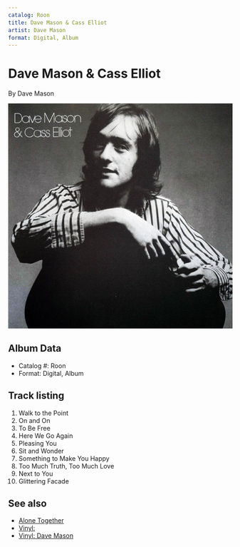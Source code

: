 ```yaml
---
catalog: Roon
title: Dave Mason & Cass Elliot
artist: Dave Mason
format: Digital, Album
---
```


# Dave Mason & Cass Elliot

By Dave Mason

![](../../assets/albumcovers/Dave_Mason-Dave_Mason_and_Cass_Elliot.png)

## Album Data

- Catalog #: Roon
- Format: Digital, Album


## Track listing


1. Walk to the Point
2. On and On
3. To Be Free
4. Here We Go Again
5. Pleasing You
6. Sit and Wonder
7. Something to Make You Happy
8. Too Much Truth, Too Much Love
9. Next to You
10. Glittering Facade


## See also

- [Alone Together](Alone_Together.md)
- [Vinyl: ](../../Vinyl/Dave_Mason/Dave_Mason_index.md)
- [Vinyl: Dave Mason](../../Vinyl/Dave_Mason/Dave_Mason.md)

